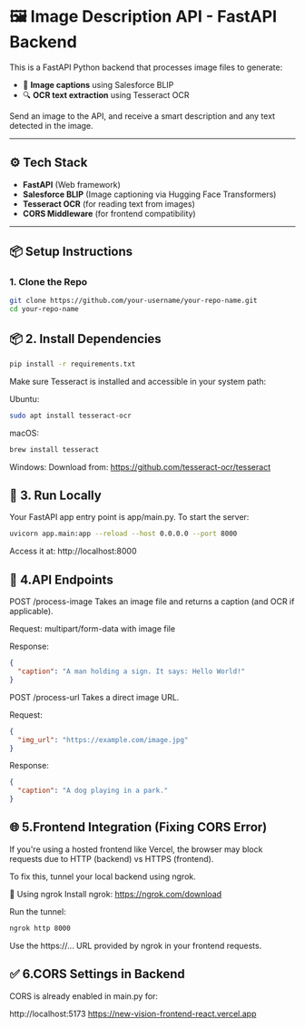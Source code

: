 # 🖼️ Image Description API - FastAPI Backend

This is a FastAPI Python backend that processes image files to generate:

- 🧠 **Image captions** using Salesforce BLIP  
- 🔍 **OCR text extraction** using Tesseract OCR  

Send an image to the API, and receive a smart description and any text detected in the image.

---

## ⚙️ Tech Stack

- **FastAPI** (Web framework)  
- **Salesforce BLIP** (Image captioning via Hugging Face Transformers)  
- **Tesseract OCR** (for reading text from images)  
- **CORS Middleware** (for frontend compatibility)  

---

## 📦 Setup Instructions

### 1. Clone the Repo

```bash
git clone https://github.com/your-username/your-repo-name.git
cd your-repo-name
```
## 📦 2. Install Dependencies

```bash
pip install -r requirements.txt
```
Make sure Tesseract is installed and accessible in your system path:

Ubuntu:

```bash
sudo apt install tesseract-ocr
```
macOS:
```bash
brew install tesseract
```
Windows:
Download from: https://github.com/tesseract-ocr/tesseract

## 🚀 3. Run Locally
Your FastAPI app entry point is app/main.py. 
To start the server:
```bash
uvicorn app.main:app --reload --host 0.0.0.0 --port 8000
```
Access it at: http://localhost:8000

## 🧠 4.API Endpoints

POST /process-image
Takes an image file and returns a caption (and OCR if applicable).

Request: multipart/form-data with image file

Response:

```json
{
  "caption": "A man holding a sign. It says: Hello World!"
}
```

POST /process-url
Takes a direct image URL.

Request:

```json
{
  "img_url": "https://example.com/image.jpg"
}
```
Response:

```json
{
  "caption": "A dog playing in a park."
}
```
## 🌐 5.Frontend Integration (Fixing CORS Error)
If you're using a hosted frontend like Vercel, the browser may block requests due to HTTP (backend) vs HTTPS (frontend).

To fix this, tunnel your local backend using ngrok.

🔧 Using ngrok
Install ngrok: https://ngrok.com/download

Run the tunnel:

```bash
ngrok http 8000
```
Use the https://... URL provided by ngrok in your frontend requests.

## ✅ 6.CORS Settings in Backend
CORS is already enabled in main.py for:

http://localhost:5173
https://new-vision-frontend-react.vercel.app
